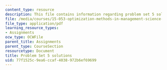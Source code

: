 ```yaml
---
content_type: resource
description: This file contains information regarding problem set 5 solutions.
file: /media/courses/15-053-optimization-methods-in-management-science-spring-2013/77f1525c9ea6ccaf4038972b6ef69699_MIT15_053S13_ps5sol.pdf
file_type: application/pdf
learning_resource_types:
- Assignments
ocw_type: OCWFile
parent_title: Assignments
parent_type: CourseSection
resourcetype: Document
title: Problem Set 5 solutions
uid: 77f1525c-9ea6-ccaf-4038-972b6ef69699
---
```

